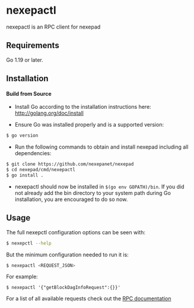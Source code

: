 # nexepactl

nexepactl is an RPC client for nexepad

## Requirements

Go 1.19 or later.

## Installation

#### Build from Source

- Install Go according to the installation instructions here:
  http://golang.org/doc/install

- Ensure Go was installed properly and is a supported version:

```bash
$ go version
```

- Run the following commands to obtain and install nexepad including all dependencies:

```bash
$ git clone https://github.com/nexepanet/nexepad
$ cd nexepad/cmd/nexepactl
$ go install .
```

- nexepactl should now be installed in `$(go env GOPATH)/bin`. If you did not already add the bin directory to your
  system path during Go installation, you are encouraged to do so now.

## Usage

The full nexepctl configuration options can be seen with:

```bash
$ nexepctl --help
```

But the minimum configuration needed to run it is:

```bash
$ nexepactl <REQUEST_JSON>
```

For example:

```
$ nexepactl '{"getBlockDagInfoRequest":{}}'
```

For a list of all available requests check out the [RPC documentation](infrastructure/network/netadapter/server/grpcserver/protowire/rpc.md)